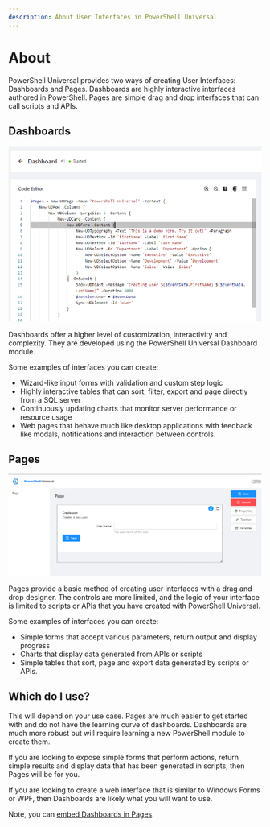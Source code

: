 ```yaml
---
description: About User Interfaces in PowerShell Universal.
---
```


# About

PowerShell Universal provides two ways of creating User Interfaces: Dashboards and Pages. Dashboards are highly interactive interfaces authored in PowerShell. Pages are simple drag and drop interfaces that can call scripts and APIs.&#x20;

## Dashboards

![Dashboard Editor](<../.gitbook/assets/image (325).png>)

Dashboards offer a higher level of customization, interactivity and complexity. They are developed using the PowerShell Universal Dashboard module.&#x20;

Some examples of interfaces you can create:&#x20;

* Wizard-like input forms with validation and custom step logic
* Highly interactive tables that can sort, filter, export and page directly from a SQL server
* Continuously updating charts that monitor server performance or resource usage&#x20;
* Web pages that behave much like desktop applications with feedback like modals, notifications and interaction between controls.&#x20;

## Pages

![Page Editor](<../.gitbook/assets/image (339) (1).png>)

Pages provide a basic method of creating user interfaces with a drag and drop designer. The controls are more limited, and the logic of your interface is limited to scripts or APIs that you have created with PowerShell Universal.&#x20;

Some examples of interfaces you can create:&#x20;

* Simple forms that accept various parameters, return output and display progress
* Charts that display data generated from APIs or scripts&#x20;
* Simple tables that sort, page and export data generated by scripts or APIs.&#x20;

## Which do I use?&#x20;

This will depend on your use case. Pages are much easier to get started with and do not have the learning curve of dashboards. Dashboards are much more robust but will require learning a new PowerShell module to create them.&#x20;

If you are looking to expose simple forms that perform actions, return simple results and display data that has been generated in scripts, then Pages will be for you.&#x20;

If you are looking to create a web interface that is similar to Windows Forms or WPF, then Dashboards are likely what you will want to use.&#x20;

Note, you can [embed Dashboards in Pages](pages/iframe.md#embed-a-dashboard-in-a-page).

&#x20;





